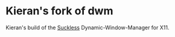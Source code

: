 # Kieran's fork of dwm
Kieran's build of the [Suckless](https://dwm.suckless.org/) Dynamic-Window-Manager for X11.
